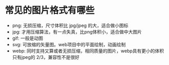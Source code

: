 # 常见的图片格式有哪些
- png: 无损压缩，尺寸体积比 jpg/jpeg 的大，适合做小图标
- jpg: 才用压缩算法，有一点失真，比png体积小，适合做中大图片
- gif: 一般是动图
- svg: 可放缩的矢量图。web项目中的平面绘制，动画绘制
- webp: 同时支持又算或者无损压缩，相同质量的图片，webp具有更小的体积 只有jpeg的 2/3，兼容性不是很好

